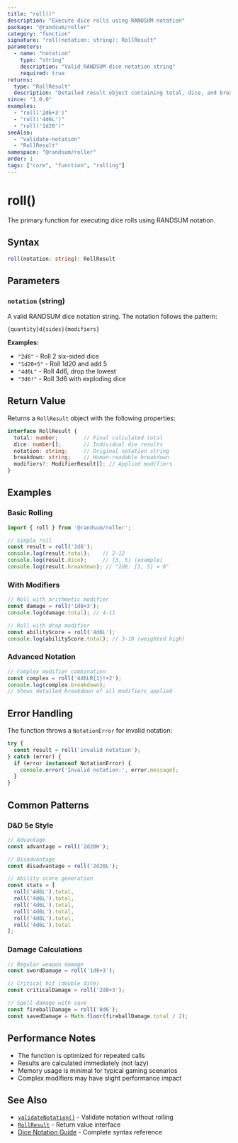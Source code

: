 ```yaml
---
title: "roll()"
description: "Execute dice rolls using RANDSUM notation"
package: "@randsum/roller"
category: "function"
signature: "roll(notation: string): RollResult"
parameters:
  - name: "notation"
    type: "string"
    description: "Valid RANDSUM dice notation string"
    required: true
returns:
  type: "RollResult"
  description: "Detailed result object containing total, dice, and breakdown"
since: "1.0.0"
examples:
  - "roll('2d6+3')"
  - "roll('4d6L')"
  - "roll('1d20')"
seeAlso:
  - "validate-notation"
  - "RollResult"
namespace: "@randsum/roller"
order: 1
tags: ["core", "function", "rolling"]
---
```


# roll()

The primary function for executing dice rolls using RANDSUM notation.

## Syntax

```typescript
roll(notation: string): RollResult
```

## Parameters

### `notation` (string)

A valid RANDSUM dice notation string. The notation follows the pattern:

```
{quantity}d{sides}{modifiers}
```

**Examples:**
- `"2d6"` - Roll 2 six-sided dice
- `"1d20+5"` - Roll 1d20 and add 5
- `"4d6L"` - Roll 4d6, drop the lowest
- `"3d6!"` - Roll 3d6 with exploding dice

## Return Value

Returns a `RollResult` object with the following properties:

```typescript
interface RollResult {
  total: number;        // Final calculated total
  dice: number[];       // Individual die results
  notation: string;     // Original notation string
  breakdown: string;    // Human-readable breakdown
  modifiers?: ModifierResult[]; // Applied modifiers
}
```

## Examples

### Basic Rolling

```typescript
import { roll } from '@randsum/roller';

// Simple roll
const result = roll('2d6');
console.log(result.total);    // 2-12
console.log(result.dice);     // [3, 5] (example)
console.log(result.breakdown); // "2d6: [3, 5] = 8"
```

### With Modifiers

```typescript
// Roll with arithmetic modifier
const damage = roll('1d8+3');
console.log(damage.total); // 4-11

// Roll with drop modifier
const abilityScore = roll('4d6L');
console.log(abilityScore.total); // 3-18 (weighted high)
```

### Advanced Notation

```typescript
// Complex modifier combination
const complex = roll('4d6LR{1}!+2');
console.log(complex.breakdown);
// Shows detailed breakdown of all modifiers applied
```

## Error Handling

The function throws a `NotationError` for invalid notation:

```typescript
try {
  const result = roll('invalid notation');
} catch (error) {
  if (error instanceof NotationError) {
    console.error('Invalid notation:', error.message);
  }
}
```

## Common Patterns

### D&D 5e Style

```typescript
// Advantage
const advantage = roll('2d20H');

// Disadvantage  
const disadvantage = roll('2d20L');

// Ability score generation
const stats = [
  roll('4d6L').total,
  roll('4d6L').total,
  roll('4d6L').total,
  roll('4d6L').total,
  roll('4d6L').total,
  roll('4d6L').total
];
```

### Damage Calculations

```typescript
// Regular weapon damage
const swordDamage = roll('1d8+3');

// Critical hit (double dice)
const criticalDamage = roll('2d8+3');

// Spell damage with save
const fireballDamage = roll('8d6');
const savedDamage = Math.floor(fireballDamage.total / 2);
```

## Performance Notes

- The function is optimized for repeated calls
- Results are calculated immediately (not lazy)
- Memory usage is minimal for typical gaming scenarios
- Complex modifiers may have slight performance impact

## See Also

- [`validateNotation()`](/api/validate-notation) - Validate notation without rolling
- [`RollResult`](/api/roll-result) - Return value interface
- [Dice Notation Guide](/docs/dice-notation) - Complete syntax reference
